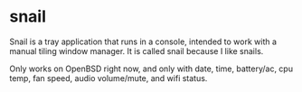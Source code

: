 # snail
Snail is a tray application that runs in a console, intended to work with a manual tiling window manager. It is called snail because I like snails.


Only works on OpenBSD right now, and only with date, time, battery/ac, cpu temp, fan speed, audio volume/mute, and wifi status.
